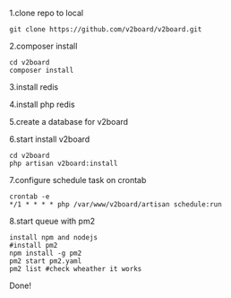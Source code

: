 1.clone repo to local
```shell script
git clone https://github.com/v2board/v2board.git
```

2.composer install
```shell script
cd v2board
composer install
```
3.install redis

4.install php redis

5.create a database for v2board

6.start install v2board
```shell script
cd v2board
php artisan v2board:install
```
7.configure schedule task on crontab
```shell script
crontab -e
*/1 * * * * php /var/www/v2board/artisan schedule:run
```
8.start queue with pm2
```shell script
install npm and nodejs
#install pm2
npm install -g pm2
pm2 start pm2.yaml
pm2 list #check wheather it works
```
Done!